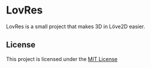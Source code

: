 # LovRes

LovRes is a small project that makes 3D in Löve2D easier.

## License

This project is licensed under the [MIT License](https://choosealicense.com/licenses/mit/)